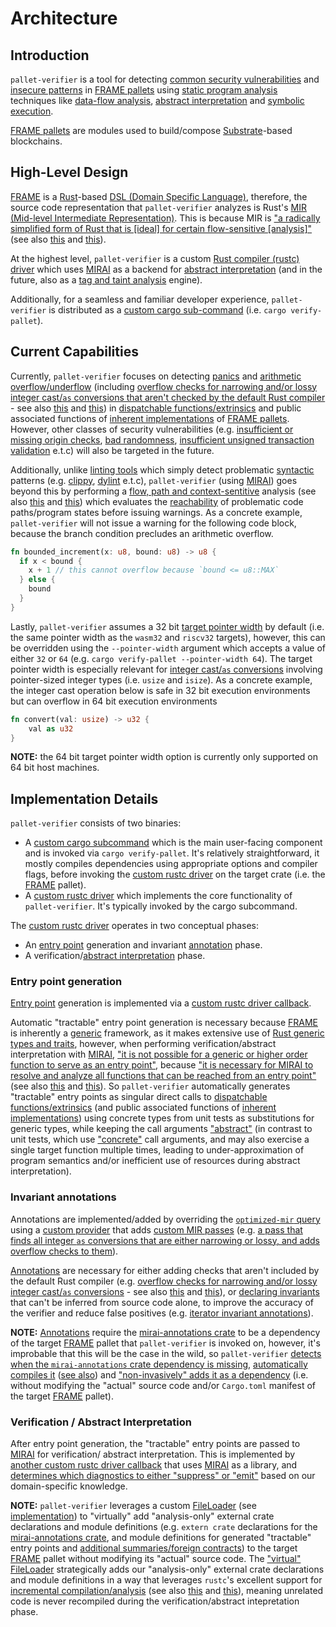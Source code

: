 # Architecture

## Introduction
`pallet-verifier` is a tool for detecting [common security vulnerabilities][vulnerabilities] and [insecure patterns] in
[FRAME pallets][FRAME] using [static program analysis][static-analysis] techniques like [data-flow analysis][data-flow],
[abstract interpretation][abs-int] and [symbolic execution][symbex].

[FRAME pallets][FRAME] are modules used to build/compose [Substrate]-based blockchains.

[FRAME]: https://docs.substrate.io/learn/runtime-development/#frame
[Substrate]: https://docs.substrate.io/
[vulnerabilities]: https://secure-contracts.com/not-so-smart-contracts/substrate/
[insecure patterns]: https://docs.substrate.io/build/troubleshoot-your-code/#unsafe-or-insecure-patterns
[static-analysis]: https://en.wikipedia.org/wiki/Static_program_analysis
[data-flow]: https://en.wikipedia.org/wiki/Data-flow_analysis
[abs-int]: https://en.wikipedia.org/wiki/Abstract_interpretation
[symbex]: https://en.wikipedia.org/wiki/Symbolic_execution

## High-Level Design

[FRAME] is a [Rust]-based [DSL (Domain Specific Language)][DSL], therefore, the source code representation that
`pallet-verifier` analyzes is Rust's [MIR (Mid-level Intermediate Representation)][MIR]. This is because MIR is
["a radically simplified form of Rust that is [ideal] for certain flow-sensitive [analysis]"][MIR]
(see also [this][MIR-simple] and [this][MIRAI-MIR]).

[Rust]: https://www.rust-lang.org/
[DSL]: https://doc.rust-lang.org/rust-by-example/macros/dsl.html
[MIR]: https://rustc-dev-guide.rust-lang.org/mir/
[MIR-simple]: https://blog.rust-lang.org/2016/04/19/MIR.html#reducing-rust-to-a-simple-core
[MIRAI-MIR]: https://github.com/endorlabs/MIRAI/blob/main/documentation/WhyMir.md

At the highest level, `pallet-verifier` is a custom [Rust compiler (rustc) driver][rustc-driver] which uses
[MIRAI] as a backend for [abstract interpretation][MIRAI-abs-int] (and in the future, also as a
[tag and taint analysis][MIRAI-tag] engine).

Additionally, for a seamless and familiar developer experience, `pallet-verifier` is distributed as a 
[custom cargo sub-command][cargo-sub-cmd] (i.e. `cargo verify-pallet`).

[rustc-driver]: https://rustc-dev-guide.rust-lang.org/rustc-driver/intro.html
[MIRAI]: https://github.com/endorlabs/MIRAI
[MIRAI-abs-int]: https://github.com/endorlabs/MIRAI/blob/main/documentation/Overview.md#abstract-interpretation
[MIRAI-tag]: https://github.com/endorlabs/MIRAI/blob/main/documentation/TagAnalysis.md
[cargo-sub-cmd]: https://doc.rust-lang.org/cargo/reference/external-tools.html#custom-subcommands

## Current Capabilities

Currently, `pallet-verifier` focuses on detecting [panics] and [arithmetic overflow/underflow]
(including [overflow checks for narrowing and/or lossy integer cast/`as` conversions that aren't checked by the default Rust compiler][overflow-rfc-updates] - see also [this][overflow-rfc-remove-as] and [this][as-conversions-lossy]) in [dispatchable functions/extrinsics][call] and
public associated functions of [inherent implementations][inherent-impls] of [FRAME pallets][FRAME].
However, other classes of security vulnerabilities (e.g. [insufficient or missing origin checks][origin-checks],
[bad randomness][randomness], [insufficient unsigned transaction validation][validate-unsigned] e.t.c)
will also be targeted in the future.

[panics]: https://secure-contracts.com/not-so-smart-contracts/substrate/dont_panic/
[arithmetic overflow/underflow]: https://secure-contracts.com/not-so-smart-contracts/substrate/arithmetic_overflow/
[overflow-rfc-updates]: https://rust-lang.github.io/rfcs/0560-integer-overflow.html#updates-since-being-accepted
[overflow-rfc-remove-as]: https://github.com/rust-lang/rfcs/pull/1019#issuecomment-88277675
[as-conversions-lossy]: https://doc.rust-lang.org/reference/expressions/operator-expr.html#semantics
[call]: https://docs.rs/frame-support/latest/frame_support/pallet_macros/attr.call.html
[inherent-impls]: https://doc.rust-lang.org/reference/items/implementations.html#inherent-implementations
[origin-checks]: https://secure-contracts.com/not-so-smart-contracts/substrate/origins/
[randomness]: https://secure-contracts.com/not-so-smart-contracts/substrate/randomness/
[validate-unsigned]: https://secure-contracts.com/not-so-smart-contracts/substrate/validate_unsigned/

Additionally, unlike [linting tools][lint] which simply detect problematic [syntactic][syntax] patterns
(e.g. [clippy], [dylint] e.t.c), `pallet-verifier` (using [MIRAI]) goes beyond this by performing a
[flow, path and context-sentitive][analysis-sensitivity] analysis (see also [this][MIRAI-use] and [this][MIRAI-abs-int])
which evaluates the [reachability] of problematic code paths/program states before issuing warnings.
As a concrete example, `pallet-verifier` will not issue a warning for the following code block,
because the branch condition precludes an arithmetic overflow.

```rust
fn bounded_increment(x: u8, bound: u8) -> u8 {
  if x < bound {
    x + 1 // this cannot overflow because `bound <= u8::MAX`
  } else {
    bound
  }
}
```

[lint]: https://en.wikipedia.org/wiki/Lint_(software)
[clippy]: https://github.com/rust-lang/rust-clippy
[dylint]: https://github.com/trailofbits/dylint
[syntax]: https://en.wikipedia.org/wiki/Syntax_(programming_languages)
[analysis-sensitivity]: https://en.wikipedia.org/wiki/Data-flow_analysis#Sensitivities
[MIRAI-use]: https://github.com/endorlabs/MIRAI/blob/main/README.md#who-should-use-mirai
[reachability]: https://en.wikipedia.org/wiki/Reachability_problem

Lastly, `pallet-verifier` assumes a 32 bit [target pointer width][rustc-target-pointer-width] by default
(i.e. the same pointer width as the `wasm32` and `riscv32` targets), however, this can be overridden using
the `--pointer-width` argument which accepts a value of either `32` or `64` (e.g. `cargo verify-pallet --pointer-width 64`).
The target pointer width is especially relevant for [integer cast/`as` conversions][as-conversions] involving
pointer-sized integer types (i.e. `usize` and `isize`). As a concrete example, the integer cast operation below is
safe in 32 bit execution environments but can overflow in 64 bit execution environments

```rust
fn convert(val: usize) -> u32 {
    val as u32
}
```

**NOTE:** the 64 bit target pointer width option is currently only supported on 64 bit host machines.

[rustc-target-pointer-width]: https://doc.rust-lang.org/reference/conditional-compilation.html#target_pointer_width
[as-conversions]: https://doc.rust-lang.org/reference/expressions/operator-expr.html#type-cast-expressions

## Implementation Details

`pallet-verifier` consists of two binaries:
- A [custom cargo subcommand][cargo-sub-cmd-src] which is the main user-facing component and is invoked via
  `cargo verify-pallet`. It's relatively straightforward, it mostly compiles dependencies using
  appropriate options and compiler flags, before invoking the [custom rustc driver][rustc-driver-src]
  on the target crate (i.e. the [FRAME] pallet).
- A [custom rustc driver][rustc-driver-src] which implements the core functionality of `pallet-verifier`.
  It's typically invoked by the cargo subcommand.

[cargo-sub-cmd-src]: https://github.com/davidsemakula/pallet-verifier/blob/master/src/main.rs
[rustc-driver-src]: https://github.com/davidsemakula/pallet-verifier/blob/master/src/driver.rs

The [custom rustc driver][rustc-driver-src] operates in two conceptual phases:
- An [entry point][MIRAI-entrypoint] generation and invariant [annotation][annotations] phase.
- A verification/[abstract interpretation][abs-int] phase.

[MIRAI-entrypoint]: https://github.com/endorlabs/MIRAI/blob/main/documentation/Overview.md#entry-points
[annotations]: https://crates.io/crates/mirai-annotations

### Entry point generation

[Entry point][MIRAI-entrypoint] generation is implemented via a [custom rustc driver callback][enrty-point-callback-src].

[enrty-point-callback-src]: https://github.com/davidsemakula/pallet-verifier/blob/master/src/callbacks/entry_points.rs

Automatic "tractable" entry point generation is necessary because [FRAME] is inherently a [generic] framework, 
as it makes extensive use of [Rust generic types and traits][rust-generics], however, when performing 
verification/abstract interpretation with [MIRAI], 
["it is not possible for a generic or higher order function to serve as an entry point"][MIRAI-entrypoint], because 
["it is necessary for MIRAI to resolve and analyze all functions that can be reached from an entry point"][MIRAI-entrypoint]
(see also [this][monomorphization] and [this][lowering-MIR]).
So `pallet-verifier` automatically generates "tractable" entry points as singular direct calls to 
[dispatchable functions/extrinsics][call] (and public associated functions of [inherent implementations][inherent-impls]) 
using concrete types from unit tests as substitutions for generic types, while keeping the call arguments 
["abstract"][MIRAI-abstract-value] (in contrast to unit tests, which use 
["concrete"][MIRAI-abstract-value] call arguments, and may also exercise a single target function multiple times, 
leading to under-approximation of program semantics and/or inefficient use of resources during abstract interpretation).

[generic]: https://en.wikipedia.org/wiki/Generic_programming
[rust-generics]: https://doc.rust-lang.org/book/ch10-00-generics.html
[monomorphization]: https://rustc-dev-guide.rust-lang.org/backend/monomorph.html
[lowering-MIR]: https://rustc-dev-guide.rust-lang.org/backend/lowering-mir.html
[MIRAI-abstract-value]: https://github.com/endorlabs/MIRAI/blob/main/documentation/Overview.md#abstract-values

### Invariant annotations

Annotations are implemented/added by overriding the [`optimized-mir` query][optimized-mir-query] using a 
[custom provider][MIR-provider-src] that adds [custom MIR passes][MIR-pass]
(e.g. [a pass that finds all integer `as` conversions that are either narrowing or lossy, and adds overflow checks to them][int-cast-overflow-src]).

[optimized-mir-query]: https://doc.rust-lang.org/nightly/nightly-rustc/rustc_middle/ty/struct.TyCtxt.html#method.optimized_mir
[MIR-pass]: https://rustc-dev-guide.rust-lang.org/mir/passes.html
[MIR-provider-src]: https://github.com/davidsemakula/pallet-verifier/blob/master/src/providers.rs
[int-cast-overflow-src]: https://github.com/davidsemakula/pallet-verifier/blob/master/src/providers/int_cast_overflow.rs

[Annotations][annotations] are necessary for either adding checks that aren't included by the default Rust compiler 
(e.g. [overflow checks for narrowing and/or lossy integer cast/`as` conversions][overflow-rfc-updates] - see also 
[this][overflow-rfc-remove-as] and [this][as-conversions-lossy]), or [declaring invariants][annotations] 
that can't be inferred from source code alone, to improve the accuracy of the verifier and reduce false positives 
(e.g. [iterator invariant annotations][iterator-annotations-src]).

[iterator-annotations-src]: https://github.com/davidsemakula/pallet-verifier/blob/master/src/providers/iterator_annotations.rs

**NOTE:** [Annotations][annotations] require the [mirai-annotations crate][annotations] to be a dependency of the target
[FRAME] pallet that `pallet-verifier` is invoked on, however, it's improbable that this will be the case in the wild, 
so `pallet-verifier` [detects when the `mirai-annotations` crate dependency is missing][annotations-detect-src],
[automatically compiles it][annotations-compile-src] ([see also][annotations-compile-trigger-src]) 
and ["non-invasively" adds it as a dependency][annotations-add-src] (i.e. without modifying the "actual" source code 
and/or `Cargo.toml` manifest of the target [FRAME] pallet).

[annotations-detect-src]: https://github.com/davidsemakula/pallet-verifier/blob/844a49f85f434442202f724c2b5a8aecd0cf9d84/src/cli_utils.rs#L128-L138
[annotations-compile-src]: https://github.com/davidsemakula/pallet-verifier/blob/844a49f85f434442202f724c2b5a8aecd0cf9d84/src/driver.rs#L196-L254
[annotations-compile-trigger-src]: https://github.com/davidsemakula/pallet-verifier/blob/844a49f85f434442202f724c2b5a8aecd0cf9d84/src/main.rs#L180-L223
[annotations-add-src]: https://github.com/davidsemakula/pallet-verifier/blob/844a49f85f434442202f724c2b5a8aecd0cf9d84/src/main.rs#L259-L273

### Verification / Abstract Interpretation

After entry point generation, the "tractable" entry points are passed to [MIRAI] for verification/ abstract interpretation.
This is implemented by [another custom rustc driver callback][verifier-callback-src] that uses [MIRAI] as a library, 
and [determines which diagnostics to either "suppress" or "emit"][diagnostics-filter-src] 
based on our domain-specific knowledge.

[verifier-callback-src]: https://github.com/davidsemakula/pallet-verifier/blob/master/src/callbacks/verifier.rs
[diagnostics-filter-src]: https://github.com/davidsemakula/pallet-verifier/blob/9051f6200d85b5b5359a12d7da68163fa83090b1/src/callbacks/verifier.rs#L321-L549

**NOTE:** `pallet-verifier` leverages a custom [FileLoader][rust-file-loader] (see [implementation][virtual-file-loader-src]) 
to "virtually" add "analysis-only" external crate declarations and module definitions 
(e.g. `extern crate` declarations for the [mirai-annotations crate][annotations], and module definitions for generated "tractable" entry points and [additional summaries/foreign contracts][contracts-src]) 
to the target [FRAME] pallet without modifying its "actual" source code. 
The ["virtual" FileLoader][virtual-file-loader-src] strategically adds our "analysis-only" external crate declarations 
and module definitions in a way that leverages `rustc`'s excellent support for [incremental compilation/analysis][rustc-inc-comp-detail] 
(see also [this][rustc-inc-comp] and [this][rustc-query]), meaning unrelated code is never recompiled during the verification/abstract intepretation phase.

[rust-file-loader]: https://doc.rust-lang.org/nightly/nightly-rustc/rustc_span/source_map/trait.FileLoader.html
[virtual-file-loader-src]: https://github.com/davidsemakula/pallet-verifier/blob/master/src/file_loader.rs
[contracts-src]: https://github.com/davidsemakula/pallet-verifier/blob/master/artifacts/contracts.rs
[rustc-inc-comp-detail]: https://rustc-dev-guide.rust-lang.org/queries/incremental-compilation-in-detail.html
[rustc-inc-comp]: https://rustc-dev-guide.rust-lang.org/queries/incremental-compilation.html
[rustc-query]: https://rustc-dev-guide.rust-lang.org/query.html


